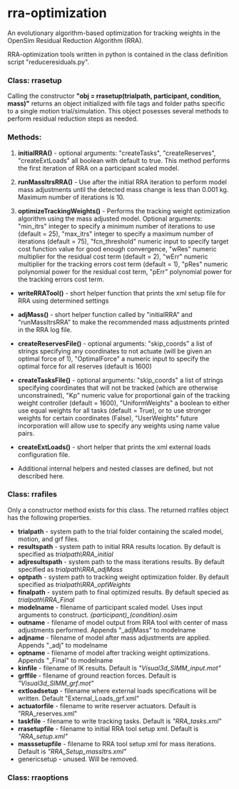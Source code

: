 # rra-optimization
An evolutionary algorithm-based optimization for tracking weights in the OpenSim Residual Reduction Algorithm (RRA).

RRA-optimization tools written in python is contained in the class definition script "reduceresiduals.py". 

### Class: rrasetup 
Calling the constructor **"obj = rrasetup(trialpath, participant, condition, mass)"** returns an object initialized with file tags and folder paths specific to a single motion trial/simulation. This object posesses several methods to perform residual reduction steps as needed.
### Methods: 
1. **initialRRA()** - optional arguments: "createTasks", "createReserves", "createExtLoads" all boolean with default to true. This method performs the first iteration of RRA on a  participant scaled model. 

2. **runMassItrsRRA()** - Use after the initial RRA iteration to perform model mass adjustments until the detected mass change is less than 0.001 kg. Maximum number of iterations is 10.

3. **optimizeTrackingWeights()** - Performs the tracking weight optimization algorithm using the mass adjusted model. Optional arguments: "min_itrs" integer to specify a minimum number of iterations to use (default = 25), "max_itrs" integer to specify a maximum number of iterations (default = 75), "fcn_threshold" numeric input to specify target cost function value for good enough convergence, "wRes" numeric multiplier for the residual cost term (default = 2), "wErr" numeric multiplier for the tracking errors cost term (default = 1), "pRes" numeric polynomial power for the residual cost term, "pErr" polynomial power for the tracking errors cost term.

* **writeRRATool()** - short helper function that prints the xml setup file for RRA using determined settings

* **adjMass()** - short helper function called by "initialRRA" and "runMassItrsRRA" to make the recommended mass adjustments printed in the RRA log file. 

* **createReservesFile()** - optional arguments: "skip_coords" a list of strings specifying any coordinates to not actuate (will be given an optimal force of 1), "OptimalForce" a numeric input to specify the optimal force for all reserves (default is 1600)

* **createTasksFile()** - optional arguments: "skip_coords" a list of strings specifying coordinates that will not be tracked (which are otherwise unconstrained), "Kp" numeric value for proportional gain of the tracking weight controller (default = 1600), "UniformWeights" a boolean to either use equal weights for all tasks (default = True), or to use stronger weights for certain coordinates (False), "UserWeights" future incorporation will allow use to specify any weights using name value pairs.

* **createExtLoads()** - short helper that prints the xml external loads configuration file.

* Additional internal helpers and nested classes are defined, but not described here.

### Class: rrafiles
Only a constructor method exists for this class. The returned rrafiles object has the following properties.
* **trialpath** - system path to the trial folder containing the scaled model, motion, and grf files.
* **resultspath** - system path to initial RRA results location. By default is specified as *trialpath\RRA_initial*
* **adjresultspath** - system path to the mass iterations results. By default specified as *trialpath\RRA_adjMass*
* **optpath** - system path to tracking weight optimization folder. By default specified as *trialpath\RRA_optWeights*
* **finalpath** - system path to final optimized results. By default specied as *trialpath\RRA_Final*
* **modelname** - filename of participant scaled model. Uses input arguments to construct. *(participant)_(condition).osim*
* **outname** - filename of model output from RRA tool with center of mass adjustments performed. Appends "_adjMass" to modelname
* **adjname** - filename of model after mass adjustments are applied. Appends "_adj" to modelname
* **optname** - filename of model after tracking weight optimizations. Appends "_Final" to modelname
* **kinfile** - filename of IK results. Default is *"Visual3d_SIMM_input.mot"*
* **grffile** - filename of ground reaction forces. Default is *"Visual3d_SIMM_grf.mot"*
* **extloadsetup** - filename where external loads specifications will be written. Default "External_Loads_grf.xml"
* **actuatorfile** - filename to write reserver actuators. Default is "RRA_reserves.xml"
* **taskfile** - filename to write tracking tasks. Default is *"RRA_tasks.xml"*
* **rrasetupfile** - filename to initial RRA tool setup xml. Default is *"RRA_setup.xml"*
* **masssetupfile** - filename to RRA tool setup xml for mass iterations. Default is *"RRA_Setup_massItrs.xml"* 
* genericsetup - unused. Will be removed.

### Class: rraoptions